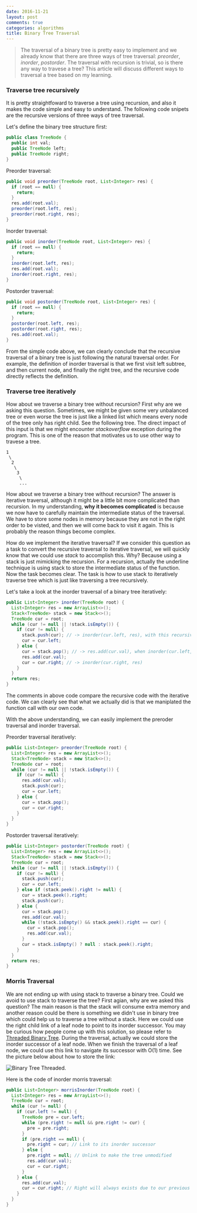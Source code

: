 ```yaml
---
date: 2016-11-21
layout: post
comments: true
categories: algorithms
title: Binary Tree Traversal
---
```

> The traversal of a binary tree is pretty easy to implement and we already know that there are three ways of tree traversal:
> *preorder*, *inorder*, *postorder*. The traversal with recursion is trivial, so is there any way to travese a tree? This
> article will discuss different ways to traversal a tree based on my learning.




### Traverse tree recursively
It is pretty straightfoward to traverse a tree using recursion, and also it makes the code simple and easy to understand. The
following code snipets are the recursive versions of three ways of tree traversal.

Let's define the binary tree structure first:

```java
public class TreeNode {
  public int val;
  public TreeNode left;
  public TreeNode right;
}
```

Preorder traversal:

```java
public void preorder(TreeNode root, List<Integer> res) {
  if (root == null) {
    return;
  }
  res.add(root.val);
  preorder(root.left, res);
  preorder(root.right, res);
}
```

Inorder traversal:

```java
public void inorder(TreeNode root, List<Integer> res) {
  if (root == null) {
    return;
  }
  inorder(root.left, res);
  res.add(root.val);
  inorder(root.right, res);
}
```

Postorder traversal:

```java
public void postorder(TreeNode root, List<Integer> res) {
  if (root == null) {
    return;
  }
  postorder(root.left, res);
  postorder(root.right, res);
  res.add(root.val);
}
```

From the simple code above, we can clearly conclude that the recursive traversal of a binary tree is just following the natural
traversal order. For example, the definition of inorder traversal is that we first visit left subtree, and then current node, and
finally the right tree, and the recursive code directly reflects the definition.

### Traverse tree iteratively
How about we traverse a binary tree without recursion? First why are we asking this question. Sometimes, we might be given some very
unbalanced tree or even worse the tree is just like a linked list which means every node of the tree only has right child. See the
following tree. The direct impact of this input is that we might encounter _stackoverflow_ exception during the program. This is one
of the reason that motivates us to use other way to travese a tree.

```
1
 \
  2
   \
    3
     \
     ...
```

How about we traverse a binary tree without recursion? The answer is iterative traversal, although it might be a little bit more
complicated than recursion. In my understanding, __why it becomes complicated__ is because we now have to carefully maintain the intermediate
status of the traversal. We have to store some nodes in memory because they are not in the right order to be visted, and then we will
come back to visit it again. This is probably the reason things become complex.

How do we implement the iterative traversal? If we consider this question as a task to convert the recursive traversal to iterative
traversal, we will quickly know that we could use _stack_ to accomplish this. Why? Because using a stack is just mimicking the
recursion. For a recursion, actually the underline technique is using stack to store the intermediate status of the function. Now
the task becomes clear. The task is how to use stack to iteratively traverse tree which is just like traversing a tree recursively.

Let's take a look at the inorder traversal of a binary tree iteratively:

```java
public List<Integer> inorder(TreeNode root) {
  List<Integer> res = new ArrayList<>();
  Stack<TreeNode> stack = new Stack<>();
  TreeNode cur = root;
  while (cur != null || !stack.isEmpty()) {
    if (cur != null) {
      stack.push(cur); // -> inorder(cur.left, res), with this recursive function call, the cur will be stored in function stack
      cur = cur.left;
    } else {
      cur = stack.pop(); // -> res.add(cur.val), when inorder(cur.left, res) completes, the cur node will be popped from function stack
      res.add(cur.val);
      cur = cur.right; // -> inorder(cur.right, res)
    }
  }
  return res;
}
```

The comments in above code compare the recursive code with the iterative code. We can clearly see that what we actually did is that we maniplated the function call with our own code.

With the above understanding, we can easily implement the preroder traversal and inorder traversal.

Preorder traversal iteratively:

```java
public List<Integer> preorder(TreeNode root) {
  List<Integer> res = new ArrayList<>();
  Stack<TreeNode> stack = new Stack<>();
  TreeNode cur = root;
  while (cur != null || !stack.isEmpty()) {
    if (cur != null) {
      res.add(cur.val);
      stack.push(cur);
      cur = cur.left;
    } else {
      cur = stack.pop();
      cur = cur.right;
    }
  }
}
```

Postorder traversal iteratively:

```java
public List<Integer> postorder(TreeNode root) {
  List<Integer> res = new ArrayList<>();
  Stack<TreeNode> stack = new Stack<>();
  TreeNode cur = root;
  while (cur != null || !stack.isEmpty()) {
    if (cur != null) {
      stack.push(cur);
      cur = cur.left;
    } else if (stack.peek().right != null) {
      cur = stack.peek().right;
      stack.push(cur);
    } else {
      cur = stack.pop();
      res.add(cur.val);
      while (!stack.isEmpty() && stack.peek().right == cur) {
        cur = stack.pop();
        res.add(cur.val);
      }
      cur = stack.isEmpty() ? null : stack.peek().right;
    }
  }
  return res;
}
```    

### Morris Traversal
We are not ending up with using stack to traverse a binary tree. Could we avoid to use stack to traverse the tree? First agian, why are we asked this question? The main reason is that the stack will consume extra memory and another reason could be there is something we didn't use in binary tree which could help us to traverse a tree without a stack. Here we could use the right child link of a leaf node to point to its inorder successor. You may be curious how people come up with this solution, so please refer to [Threaded Binary Tree](https://en.wikipedia.org/wiki/Threaded_binary_tree).
During the traversal, actually we could store the inorder successor of a leaf node. When we finish the traversal of a leaf node, we could use this link to navigate its successor with O(1) time. See the picture below about how to store the link:

![Binary Tree Threaded](https://upload.wikimedia.org/wikipedia/commons/8/8b/Threaded_Binary_Tree.png).

Here is the code of inorder morris traversal:

```java
public List<Integer> morrisInorder(TreeNode root) {
  List<Integer> res = new ArrayList<>();
  TreeNode cur = root;
  while (cur != null) {
    if (cur.left != null) {
      TreeNode pre = cur.left;
      while (pre.right != null && pre.right != cur) {
        pre = pre.right;
      }
      if (pre.right == null) {
        pre.right = cur; // Link to its inorder successor
      } else {
        pre.right = null; // Unlink to make the tree unmodified
        res.add(cur.val);
        cur = cur.right;
      }
    } else {
      res.add(cur.val);
      cur = cur.right; // Right will always exists due to our previous linking
    }
  }
}
```
